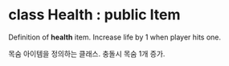 # class Health : public Item

Definition of **health** item. Increase life by 1 when player hits one.

목숨 아이템을 정의하는 클래스. 충돌시 목숨 1개 증가.